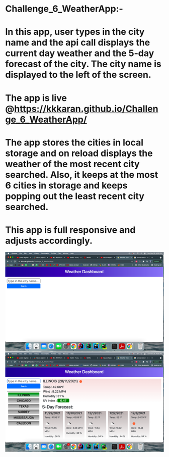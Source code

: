 # Challenge_6_WeatherApp:-
# In this app, user types in the city name and the api call displays the current day weather and the 5-day forecast of the city. The city name is displayed to the left of the screen.
# The app is live @https://kkkaran.github.io/Challenge_6_WeatherApp/
# The app stores the cities in local storage and on reload displays the weather of the most recent city searched. Also, it keeps at the most 6 cities in storage and keeps popping out the least recent city searched.
# This app is full responsive and adjusts accordingly.
![](assets/img/sc1.png)
![](assets/img/sc2.png)

